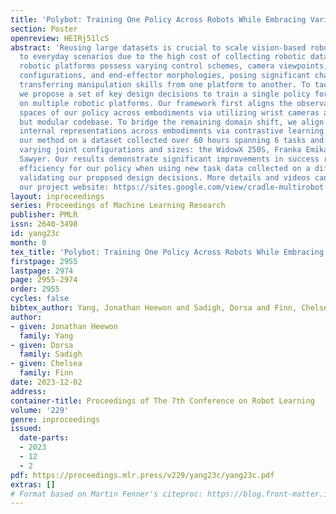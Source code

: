 ```yaml
---
title: 'Polybot: Training One Policy Across Robots While Embracing Variability'
section: Poster
openreview: HEIRj51lcS
abstract: 'Reusing large datasets is crucial to scale vision-based robotic manipulators
  to everyday scenarios due to the high cost of collecting robotic datasets. However,
  robotic platforms possess varying control schemes, camera viewpoints, kinematic
  configurations, and end-effector morphologies, posing significant challenges when
  transferring manipulation skills from one platform to another. To tackle this problem,
  we propose a set of key design decisions to train a single policy for deployment
  on multiple robotic platforms. Our framework first aligns the observation and action
  spaces of our policy across embodiments via utilizing wrist cameras and a unified,
  but modular codebase. To bridge the remaining domain shift, we align our policy’s
  internal representations across embodiments via contrastive learning. We evaluate
  our method on a dataset collected over 60 hours spanning 6 tasks and 3 robots with
  varying joint configurations and sizes: the WidowX 250S, Franka Emika Panda, and
  Sawyer. Our results demonstrate significant improvements in success rate and sample
  efficiency for our policy when using new task data collected on a different robot,
  validating our proposed design decisions. More details and videos can be found on
  our project website: https://sites.google.com/view/cradle-multirobot'
layout: inproceedings
series: Proceedings of Machine Learning Research
publisher: PMLR
issn: 2640-3498
id: yang23c
month: 0
tex_title: 'Polybot: Training One Policy Across Robots While Embracing Variability'
firstpage: 2955
lastpage: 2974
page: 2955-2974
order: 2955
cycles: false
bibtex_author: Yang, Jonathan Heewon and Sadigh, Dorsa and Finn, Chelsea
author:
- given: Jonathan Heewon
  family: Yang
- given: Dorsa
  family: Sadigh
- given: Chelsea
  family: Finn
date: 2023-12-02
address:
container-title: Proceedings of The 7th Conference on Robot Learning
volume: '229'
genre: inproceedings
issued:
  date-parts:
  - 2023
  - 12
  - 2
pdf: https://proceedings.mlr.press/v229/yang23c/yang23c.pdf
extras: []
# Format based on Martin Fenner's citeproc: https://blog.front-matter.io/posts/citeproc-yaml-for-bibliographies/
---
```

